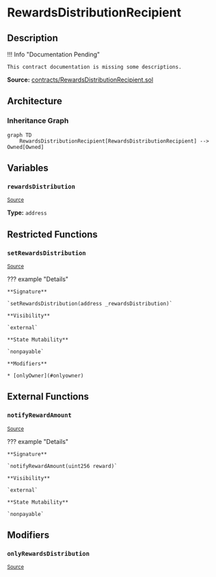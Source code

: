 # RewardsDistributionRecipient

## Description

!!! Info "Documentation Pending"

    This contract documentation is missing some descriptions.

**Source:** [contracts/RewardsDistributionRecipient.sol](https://github.com/Synthetixio/synthetix/tree/v2.23.3-beta/contracts/RewardsDistributionRecipient.sol)

## Architecture

### Inheritance Graph

```mermaid
graph TD
    RewardsDistributionRecipient[RewardsDistributionRecipient] --> Owned[Owned]

```

## Variables

### `rewardsDistribution`

<sub>[Source](https://github.com/Synthetixio/synthetix/tree/v2.23.3-beta/contracts/RewardsDistributionRecipient.sol#L9)</sub>

**Type:** `address`

## Restricted Functions

### `setRewardsDistribution`

<sub>[Source](https://github.com/Synthetixio/synthetix/tree/v2.23.3-beta/contracts/RewardsDistributionRecipient.sol#L18)</sub>

??? example "Details"

    **Signature**

    `setRewardsDistribution(address _rewardsDistribution)`

    **Visibility**

    `external`

    **State Mutability**

    `nonpayable`

    **Modifiers**

    * [onlyOwner](#onlyowner)

## External Functions

### `notifyRewardAmount`

<sub>[Source](https://github.com/Synthetixio/synthetix/tree/v2.23.3-beta/contracts/RewardsDistributionRecipient.sol#L11)</sub>

??? example "Details"

    **Signature**

    `notifyRewardAmount(uint256 reward)`

    **Visibility**

    `external`

    **State Mutability**

    `nonpayable`

## Modifiers

### `onlyRewardsDistribution`

<sub>[Source](https://github.com/Synthetixio/synthetix/tree/v2.23.3-beta/contracts/RewardsDistributionRecipient.sol#L13)</sub>
